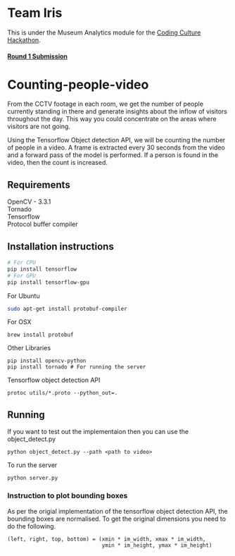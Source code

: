 # Team Iris
This is under the Museum Analytics module for the [Coding Culture Hackathon](https://coding-culture.zkm.de/). 

#### [Round 1 Submission](https://github.com/Nikhil-Kasukurthi/Counting-people-video/raw/master/Museum%20Analytics.pdf)
# Counting-people-video
From the CCTV footage in each room, we get the number of people currently standing in there and generate insights about the inflow of visitors throughout the day. This way you could concentrate on the areas where visitors are not going. 

Using the Tensorflow Object detection API, we will be counting the number of people in a video. A frame is extracted every 30 seconds from the video and a forward pass of the model is performed. If a person is found in the video, then the count is increased. 

## Requirements
OpenCV - 3.3.1<br/>
Tornado<br/>
Tensorflow<br/>
Protocol buffer compiler

## Installation instructions
``` bash
# For CPU
pip install tensorflow
# For GPU
pip install tensorflow-gpu
```
For Ubuntu 
``` bash
sudo apt-get install protobuf-compiler 
```
For OSX
```
brew install protobuf
```
Other Libraries
```
pip install opencv-python
pip install tornado # For running the server 
```
Tensorflow object detection API
```
protoc utils/*.proto --python_out=.
```

## Running
If you want to test out the implementaion then you can use the object_detect.py<br/>
```
python object_detect.py --path <path to video>
```

To run the server<br/>
```
python server.py
```

### Instruction to plot bounding boxes
As per the origial implementation of the tensorflow object detection API, the bounding boxes are normalised. To get the original dimensions you need to do the following. 

```
(left, right, top, bottom) = (xmin * im_width, xmax * im_width,
                              ymin * im_height, ymax * im_height)
```
